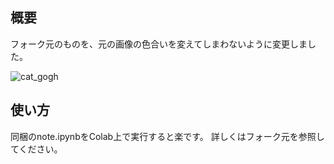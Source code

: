 ## 概要
フォーク元のものを、元の画像の色合いを変えてしまわないように変更しました。

![cat_gogh](https://user-images.githubusercontent.com/34152069/139525363-ebe10296-4bb0-4996-b539-af9b81649665.png)

##  使い方
同梱のnote.ipynbをColab上で実行すると楽です。
詳しくはフォーク元を参照してください。

